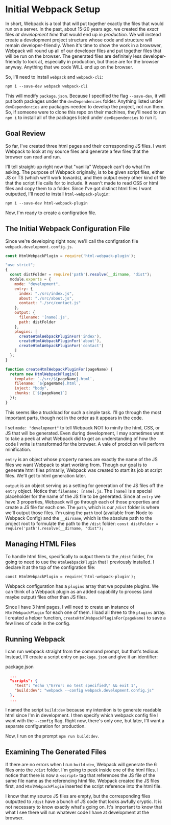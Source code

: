 # Initial Webpack Setup

In short, Webpack is a tool that will put together exactly the files that would run on a server. In the past, about 15-20 years ago, we created the *exact* files *at development time* that would end up *in production*. We will instead create a development project structure whose code and structure will remain developer-friendly. When it's time to show the work in a browswer, Webpack will round up all of our developer files and put together files that will be run on the browser. The generated files are definitely less developer-friendly to look at, especially in production, but those are for the browser anyway. Anything that we code WILL end up on the browser.

So, I'll need to install `webpack` and `webpack-cli`:

`npm i --save-dev webpack webpack-cli`

This will modify `package.json`. Because I specified the flag `--save-dev`, it will put both packages under the `devDependencies` folder. Anything listed under `devDependencies` are packages needed to develop the project, not run them. So, if someone were to clone this repo on their machines, they'll need to run `npm i` to install all of the packages listed under `devDependencies` to run it.

## Goal Review

So far, I've created three html pages and their corresponding JS files. I want Webpack to look at my source files and generate a few files that the browser can read and run.

I'll tell straight-up right now that "vanilla" Webpack can't do what I'm asking. The purpose of Webpack originally, is to be given script files, either JS or TS (which we'll work towards), and then output every other kind of file that the script file calls for to include. It wasn't made to read CSS or html files and copy them to a folder. Since I've got distinct html files I want outputted, I'll need to install `html-webpack-plugin`:

`npm i --save-dev html-webpack-plugin`

Now, I'm ready to create a configration file.

## The Initial Webpack Configuration File

Since we're developing right now, we'll call the configration file `webpack.development.config.js`.

```javascript
const HtmlWebpackPlugin = require('html-webpack-plugin');

"use strict";
{
  const distFolder = require('path').resolve(__dirname, "dist");
  module.exports = {
    mode: "development",
    entry: {
      index: "./src/index.js",
      about: "./src/about.js",
      contact: "./src/contact.js"
    },
    output: {
      filename: '[name].js',
      path: distFolder
    },
    plugins: [
      createHtmlWebpackPluginFor('index'),
      createHtmlWebpackPluginFor('about'),
      createHtmlWebpackPluginFor('contact')
    ]
  };
}

function createHtmlWebpackPluginFor(pageName) {
  return new HtmlWebpackPlugin({
    template: `./src/${pageName}.html`,
    filename: `${pageName}.html`,
    inject: "body",
    chunks: [`${pageName}`]
  });
}
```

This seems like a truckload for such a simple task. I'll go through the most important parts, though not in the order as it appears in the code.

I set `mode: "development"` to tell Webpack NOT to minify the html, CSS, or JS that will be generated. Even during development, I may sometimes want to take a peek at what Webpack did to get an understanding of how the code I write is transformed for the browser. A vale of prodction will perform minification.

`entry` is an object whose property names are exactly the name of the JS files we want Webpack to start working from. Though our goal is to generate html files primarily, Webpack was created to start its job at script files. We'll get to html generation later.

`output` is an object serving as a setting for generation of the JS files off the `entry` object. Notice that `filename: [name].js`. The `[name]` is a special placeholder for the name of the JS file to be generated. Since at `entry` we have 3 properties, Webpack will go through each of those properties and create a JS file for each one. The `path`, which is our `/dist` folder is where we'll output those files. I'm using the `path` tool (available from Node to Webpack Config) and the `__dirname`, which is the absolute path to the project root to formulate the path to the `/dist` folder: `const distFolder = require('path').resolve(__dirname, "dist");`

## Managing HTML Files

To handle html files, specifically to output them to the `/dist` folder, I'm going to need to use the `HtmlWebpackPlugin` that I previously installed. I declare it at the top of the configration file:

`const HtmlWebpackPlugin = require('html-webpack-plugin');`

Webpack configuration has a `plugins` array that we populate plugins. We can think of a Webpack plugin as an added capability to process (and maybe output) files other than JS files.

Since I have 3 html pages, I will need to create an instance of `HtmlWebpackPlugin` for each one of them. I load all three to the `plugins` array. I created a helper function, `createHtmlWebpackPluginFor(pageName)` to save a few lines of code in the config.

## Running Webpack

I can run webpack straight from the command prompt, but that's tedious. Instead, I'll create a script entry on `package.json` and give it an identifier:

package.json
```json
  ...
  "scripts": {
    "test": "echo \"Error: no test specified\" && exit 1",
    "build:dev": "webpack --config webpack.development.config.js"
  },
  ...
```

I named the script `build:dev` because my intention is to generate readable html since I'm in development. I then specify which webpack config file I want with the `--config` flag. Right now, there's only one, but later, I'll want a separate configuration for production.

Now, I run on the prompt `npm run build:dev`.

## Examining The Generated Files

If there are no errors when I run `build:dev`, Webpack will generate the 6 files onto the `/dist` folder. I'm going to peek inside one of the html files. I notice that there is now a `<script>` tag that references the JS file of the same file name as the referencing html file. Webpack created the JS files first, and `HtmlWebpackPlugin` inserted the script reference into the html file.

I know that my source JS files are empty, but the corresponding files outputted to `/dist` have a bunch of JS code that looks awfully cryptic. It is not necessary to know exactly what's going on. It's important to know that what I see there will run whatever code I have at development at the browser.


